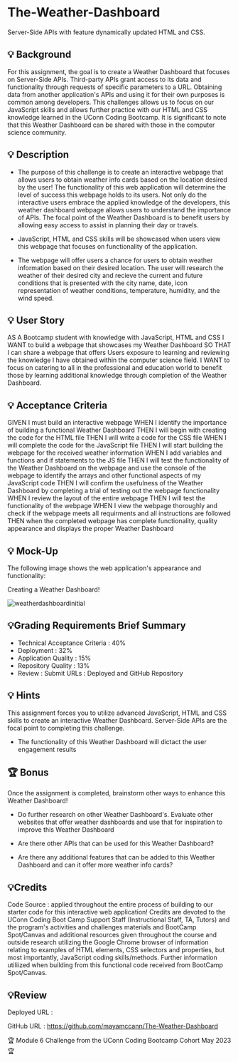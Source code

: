 # The-Weather-Dashboard
Server-Side APIs with feature dynamically updated HTML and CSS.

## 💡 Background
For this assignment, the goal is to create a Weather Dashboard that focuses on Server-Side APIs. Third-party APIs grant access to its data and functionality through requests of specific parameters to a URL. Obtaining data from another application's APIs and using it for their own purposes is common among developers.  This challenges allows us to focus on our JavaScript skills and allows further practice with our HTML and CSS knowledge learned in the UConn Coding Bootcamp. It is significant to note that this Weather Dashboard can be shared with those in the computer science community.

## 💡 Description 

* The purpose of this challenge is to create an interactive webpage that allows users to obtain weather info cards based on the location desired by the user! The functionality of this web application will determine the level of success this webpage holds to its users. Not only do the interactive users embrace the applied knowledge of the developers, this weather dashboard webpage allows users to understand the importance of APIs. The focal point of the Weather Dashboard is to benefit users by allowing easy access to assist in planning their day or travels.

* JavaScript, HTML and CSS skills will be showcased when users view this webpage that focuses on functionality of the application.

* The webpage will offer users a chance for users to obtain weather information based on their desired location. The user will research the weather of their desired city and recieve the current and future conditions that is presented with the city name, date, icon representation of weather conditions, temperature, humidity, and the wind speed.
## 💡 User Story
AS A Bootcamp student with knowledge with JavaScript, HTML and CSS
I WANT to build a webpage that showcases my Weather Dashboard
SO THAT I can share a webpage that offers Users exposure to learning and reviewing the knowledge I have obtained within the computer science field.
I WANT to focus on catering to all in the professional and education world to benefit those by learning additional knowledge through completion of the Weather Dashboard.

## 💡 Acceptance Criteria
GIVEN I must build an interactive webpage
WHEN I identify the importance of building a functional Weather Dashboard
THEN I will begin with creating the code for the HTML file
THEN I will write a code for the CSS file
WHEN I will complete the code for the JavaScript file
THEN I will start building the webpage for the received weather information
WHEN I add variables and functions and if statements to the JS file
THEN I will test the functionality of the Weather Dashboard
on the webpage and use the console of the webpage to identify the arrays and other functional aspects of my JavaScript code
THEN I will confirm the usefulness of the Weather Dashboard
by completing a trial of testing out the webpage functionality
WHEN I review the layout of the entire webpage 
THEN I will test the functionality of the webpage
WHEN I view the webpage thoroughly and check if the webpage meets all requirments and all instructions are followed 
THEN when the completed webpage has complete functionality, quality appearance and displays the proper Weather Dashboard

## 💡 Mock-Up
The following image shows the web application's appearance and functionality: 

Creating a Weather Dashboard!

![weatherdashboardinitial](https://github.com/mayamccann/Weather-Dashboard/assets/112992245/ccbf7d18-0506-4847-ac8c-94b396fa4c4c)

## 💡Grading Requirements Brief Summary

* Technical Acceptance Criteria : 40%
* Deployment : 32%
* Application Quality : 15%
* Repository Quality : 13%
* Review : Submit URLs : Deployed and GitHub Repository

## 💡 Hints

This assignment forces you to utilize advanced JavaScript, HTML and CSS skills to create an interactive Weather Dashboard. Server-Side APIs are the focal point to completing this challenge.

* The functionality of this Weather Dashboard will dictact the user engagement results


## 🏆 Bonus

Once the assignment is completed, brainstorm other ways to enhance this Weather Dashboard!

* Do further research on other Weather Dashboard's. Evaluate other websites that offer weather dashboards and use that for inspiration to improve this Weather Dashboard

* Are there other APIs that can be used for this Weather Dashboard?

* Are there any additional features that can be added to this Weather Dashboard and can it offer more weather info cards?

## 💡Credits

Code Source : applied throughout the entire process of building to our starter code for this interactive web application! Credits are devoted to the UConn Coding Boot Camp Support Staff (Instructional Staff, TA, Tutors) and the program's activities and challenges materials and BootCamp Spot/Canvas and additional resources given throughout the course and outside research utilizing the Google Chrome browser of information relating to examples of HTML elements, CSS selectors and properties, but most importantly, JavaScript coding skills/methods. Further information utiliized when building from this functional code received from BootCamp Spot/Canvas. 

## 💡Review

Deployed URL : 

GitHub URL : https://github.com/mayamccann/The-Weather-Dashboard


🏆 Module 6 Challenge from the UConn Coding Bootcamp Cohort May 2023 🏆
